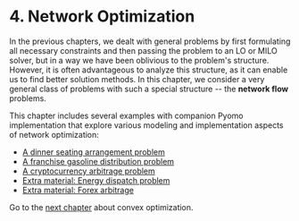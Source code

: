 # 4. Network Optimization

In the previous chapters, we dealt with general problems by first formulating all necessary constraints and then passing the problem to an LO or MILO solver, but in a way we have been oblivious to the problem's structure. However, it is often advantageous to analyze this structure, as it can enable us to find better solution methods. In this chapter, we consider a very general class of problems with such a special structure -- the **network flow** problems.

This chapter includes several examples with companion Pyomo implementation that explore various modeling and implementation aspects of network optimization:

* [A dinner seating arrangement problem](dinner-seat-allocation.ipynb)
* [A franchise gasoline distribution problem](gasoline-distribution.ipynb)
* [A cryptocurrency arbitrage problem](cryptocurrency-arbitrage.ipynb)
* [Extra material: Energy dispatch problem](power-network.ipynb)
* [Extra material: Forex arbitrage](forex-arbitrage.ipynb)

Go to the [next chapter](../05/05.00.md) about convex optimization.